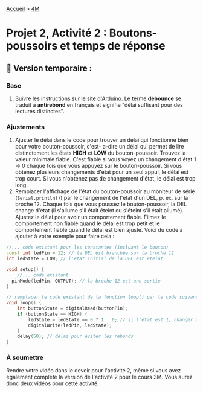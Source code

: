 [Accueil](./index.md) > [4M](./acceuil4M.md#projet-2--circuits-électroniques-et-programmation)

# Projet 2, Activité 2 : Boutons-poussoirs et temps de réponse

## 🚧 Version temporaire :

### Base
1. Suivre les instructions sur [le site d'Arduino](https://docs.arduino.cc/built-in-examples/digital/Debounce/). Le terme **debounce** se traduit à **antirebond** en français et signifie "délai suffisant pour des lectures distinctes".

### Ajustements
1. Ajuster le délai dans le code pour trouver un délai qui fonctionne bien pour votre bouton-poussoir, c'est-
a-dire un délai qui permet de lire distinctement les états **HIGH** et **LOW** du bouton-poussoir. Trouvez la valeur minimale fiable. C'est fiable si vous voyez un changement d'état 1 -> 0 chaque fois que vous appuyez sur le bouton-poussoir. Si vous obtenez plusieurs changements d'état pour un seul appui, le délai est trop court. Si vous n'obtenez pas de changement d'état, le délai est trop long.
1. Remplacer l'affichage de l'état du bouton-poussoir au moniteur de série (`Serial.println()`) par le changement de l'état d'un DEL, p. ex. sur la broche 12. Chaque fois que vous poussez le bouton-poussoir, la DEL change d'état (il s'allume s'il était éteint ou s'éteint s'il était allumé). Ajustez le délai pour avoir un comportement fiable. Filmez le comportement non fiable quand le délai est trop petit et le comportement fiable quand le délai est bien ajusté. Voici du code à ajouter à votre exemple pour faire cela :

```cpp
//... code existant pour les constantes (incluant le bouton)
const int ledPin = 12; // la DEL est branchée sur la broche 12
int ledState = LOW; // l'état initial de la DEL est éteint

void setup() {
    //... code existant
  pinMode(ledPin, OUTPUT); // la broche 12 est une sortie
}

// remplacer le code existant de la fonction loop() par le code suivant
void loop() {
    int buttonState = digitalRead(buttonPin);
    if (buttonState == HIGH) {
        ledState = ledState == 0 ? 1 : 0; // si l'état est 1, changer à 0; sinon, changer à 1
        digitalWrite(ledPin, ledState);
    }
    delay(50); // délai pour éviter les rebonds
}
```

### À soumettre

Rendre votre vidéo dans le devoir pour l'activité 2, même si vous avez également complété la version de l'activité 2 pour le cours 3M. Vous aurez donc deux vidéos pour cette activité.
